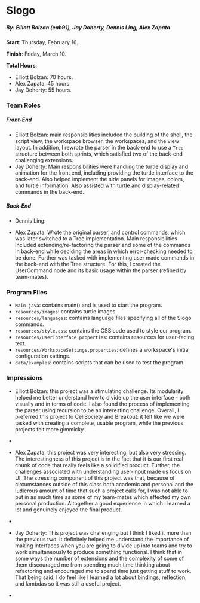 Slogo
=====
##### By: Elliott Bolzan (eab91), Jay Doherty, Dennis Ling, Alex Zapata.

**Start**: Thursday, February 16.

**Finish**: Friday, March 10.

**Total Hours**:

- Elliott Bolzan: 70 hours.
- Alex Zapata: 45 hours.
- Jay Doherty: 55 hours.

### Team Roles
##### Front-End

- Elliott Bolzan: main responsibilities included the building of the shell, the script view, the workspace browser, the workspaces, and the view layout. In addition, I rewrote the parser in the back-end to use a `Tree` structure between both sprints, which satisfied two of the back-end challenging extensions. 
- Jay Doherty: Main responsibilities were handling the turtle display and animation for the front end, including providing the turtle interface to the back-end. Also helped implement the side panels for images, colors, and turtle information. Also assisted with turtle and display-related commands in the back-end.

##### Back-End
- Dennis Ling:

- Alex Zapata: Wrote the original parser, and control commands, which was later switched to a Tree implementation. Main responsibilities included extending/re-factoring the parser and some of the commands in back-end while deciding the areas in which error-checking needed to be done. Further was tasked with implementing user made commands in the back-end with the Tree structure. For this, I created the UserCommand node and its basic usage within the parser (refined by team-mates).

### Program Files
* `Main.java`: contains main() and is used to start the program.
* `resources/images`: contains turtle images.
* `resources/languages`: contains language files specifying all of the Slogo commands.
* `resources/style.css`: contains the CSS code used to style our program.
* `resources/UserInterface.properties`: contains resources for user-facing text.
* `resources/WorkspaceSettings.properties`: defines a workspace's initial configuration settings.
* `data/examples`: contains scripts that can be used to test the program.

### Impressions


* Elliott Bolzan: this project was a stimulating challenge. Its modularity helped me better understand how to divide up the user interface - both visually and in terms of code. I also found the process of implementing the parser using recursion to be an interesting challenge. Overall, I preferred this project to CellSociety and Breakout: it felt like we were tasked with creating a complete, usable program, while the previous projects felt more gimmicky.
* 

* Alex Zapata: this project was very interesting, but also very stressing. The interestingness of this project is in the fact that it is our first real chunk of code that really feels like a solidified product. Further, the challenges associated with understanding user-input made us focus on UI. The stressing component of this project was that, because of circumstances outside of this class both academic and personal and the ludicrous amount of time that such a project calls for, I was not able to put in as much time as some of my team-mates which effected my own personal production. Altogether a good experience in which I learned a lot and genuinely enjoyed the final product.
*

* Jay Doherty: This project was challenging but I think I liked it more than the previous two. It definitely helped me understand the importance of making interfaces when you are going to divide up into teams and try to work simultaneously to produce something functional. I think that in some ways the number of extensions and the complexity of some of them discouraged me from spending much time thinking about refactoring and encouraged me to spend time just getting stuff to work. That being said, I do feel like I learned a lot about bindings, reflection, and lambdas so it was still a useful project.
*

